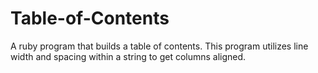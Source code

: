 # Table-of-Contents
A ruby program that builds a table of contents. This program utilizes line width and spacing within a string to get columns aligned.
